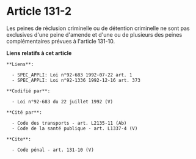 # Article 131-2

Les peines de réclusion criminelle ou de détention criminelle ne sont pas exclusives d'une peine d'amende et d'une ou de
plusieurs des peines complémentaires prévues à l'article 131-10.

**Liens relatifs à cet article**

	**Liens**:

	  - SPEC_APPLI: Loi n°92-683 1992-07-22 art. 1
	  - SPEC_APPLI: Loi n°92-1336 1992-12-16 art. 373

	**Codifié par**:

	  - Loi n°92-683 du 22 juillet 1992 (V)

	**Cité par**:

	  - Code des transports - art. L2135-11 (Ab)
	  - Code de la santé publique - art. L1337-4 (V)

	**Cite**:

	  - Code pénal - art. 131-10 (V)
